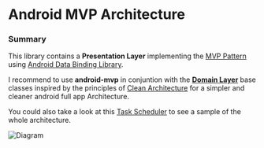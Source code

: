 # Android MVP Architecture

### Summary

This library contains a <b>Presentation Layer</b> implementing the [MVP Pattern](https://en.wikipedia.org/wiki/Model%E2%80%93view%E2%80%93presenter) using [Android Data Binding Library](https://developer.android.com/topic/libraries/data-binding/index.html).

I recommend to use <b>android-mvp</b> in conjuntion with the <b>[Domain Layer](https://github.com/chiara-jm/android-clean)</b> base classes inspired by the principles of [Clean Architecture](https://blog.8thlight.com/uncle-bob/2012/08/13/the-clean-architecture.html) for a simpler and cleaner android full app Architecture.

You could also take a look at this [Task Scheduler](https://github.com/chiara-jm/android-sample) to see a sample of the whole architecture. 

<img src="https://goo.gl/H0l4Kh" alt="Diagram"/>
